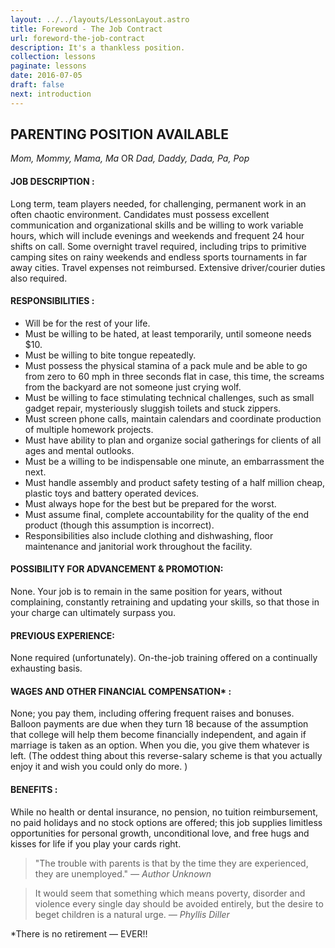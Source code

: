 ```yaml
---
layout: ../../layouts/LessonLayout.astro
title: Foreword - The Job Contract
url: foreword-the-job-contract
description: It's a thankless position.
collection: lessons
paginate: lessons
date: 2016-07-05
draft: false
next: introduction
---
```


## PARENTING POSITION AVAILABLE

_Mom, Mommy, Mama, Ma_ OR _Dad, Daddy, Dada, Pa, Pop_

#### JOB DESCRIPTION :

Long term, team players needed, for challenging, permanent work in an often chaotic environment. Candidates must possess excellent communication and organizational skills and be willing to work variable hours, which will include evenings and weekends and frequent 24 hour shifts on call. Some overnight travel required, including trips to primitive camping sites on rainy weekends and endless sports tournaments in far away cities. Travel expenses not reimbursed. Extensive driver/courier duties also required.

#### RESPONSIBILITIES :

- Will be for the rest of your life.
- Must be willing to be hated, at least temporarily, until someone needs $10.
- Must be willing to bite tongue repeatedly.
- Must possess the physical stamina of a pack mule and be able to go from zero to 60 mph in three seconds flat in case, this time, the screams from the backyard are not someone just crying wolf.
- Must be willing to face stimulating technical challenges, such as small gadget repair, mysteriously sluggish toilets and stuck zippers.
- Must screen phone calls, maintain calendars and coordinate production of multiple homework projects.
- Must have ability to plan and organize social gatherings for clients of all ages and mental outlooks.
- Must be a willing to be indispensable one minute, an embarrassment the next.
- Must handle assembly and product safety testing of a half million cheap, plastic toys and battery operated devices.
- Must always hope for the best but be prepared for the worst.
- Must assume final, complete accountability for the quality of the end product (though this assumption is incorrect).
- Responsibilities also include clothing and dishwashing, floor maintenance and janitorial work throughout the facility.

#### POSSIBILITY FOR ADVANCEMENT & PROMOTION:

None. Your job is to remain in the same position for years, without complaining, constantly retraining and updating your skills, so that those in your charge can ultimately surpass you.

#### PREVIOUS EXPERIENCE:

None required (unfortunately). On-the-job training offered on a continually exhausting basis.

#### WAGES AND OTHER FINANCIAL COMPENSATION\* :

None; you pay them, including offering frequent raises and bonuses. Balloon payments are due when they turn 18 because of the assumption that college will help them become financially independent, and again if marriage is taken as an option.
When you die, you give them whatever is left. (The oddest thing about this reverse-salary scheme is that you actually enjoy it and wish you could only do more. )

#### BENEFITS :

While no health or dental insurance, no pension, no tuition reimbursement, no paid holidays and no stock options are offered; this job supplies limitless opportunities for personal growth, unconditional love, and free hugs and kisses for life if you play your cards right.

> "The trouble with parents is that by the time they are experienced, they are unemployed."
> <cite>— Author Unknown</cite>

> It would seem that something which means poverty, disorder and violence every single day should be avoided entirely, but the desire to beget children is a natural urge.
> <cite>— Phyllis Diller</cite>

\*There is no retirement — EVER!!
